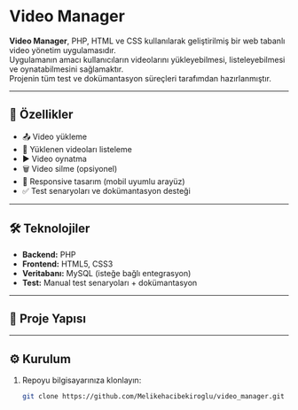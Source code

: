 # Video Manager

**Video Manager**, PHP, HTML ve CSS kullanılarak geliştirilmiş bir web tabanlı video yönetim uygulamasıdır.  
Uygulamanın amacı kullanıcıların videolarını yükleyebilmesi, listeleyebilmesi ve oynatabilmesini sağlamaktır.  
Projenin tüm test ve dokümantasyon süreçleri tarafımdan hazırlanmıştır.  

---

## 🚀 Özellikler
- 📤 Video yükleme  
- 📂 Yüklenen videoları listeleme  
- ▶️ Video oynatma  
- 🗑️ Video silme (opsiyonel)  
- 📱 Responsive tasarım (mobil uyumlu arayüz)  
- ✅ Test senaryoları ve dokümantasyon desteği  

---

## 🛠 Teknolojiler
- **Backend:** PHP  
- **Frontend:** HTML5, CSS3  
- **Veritabanı:** MySQL (isteğe bağlı entegrasyon)  
- **Test:** Manual test senaryoları + dokümantasyon  

---

## 📂 Proje Yapısı

---

## ⚙️ Kurulum
1. Repoyu bilgisayarınıza klonlayın:
   ```bash
   git clone https://github.com/Melikehacibekiroglu/video_manager.git

